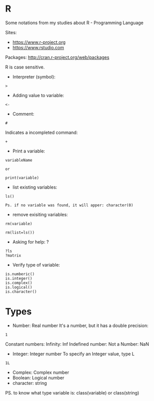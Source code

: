 # R

Some notations from my studies about R - Programming Language

Sites:
  - https://www.r-project.org
  - https://www.rstudio.com

Packages: http://cran.r-project.org/web/packages

R is case sensitive.

- Interpreter (symbol):
```
> 
```

- Adding value to variable:
```
<-
```
- Comment:
```
#
```
Indicates a incompleted command:
```
+
```
- Print a variable:
```
variableName

or 

print(variable)
```

- list existing variables:
```
ls()

Ps. if no variable was found, it will apper: character(0)

```

- remove exisiting variables:
```
rm(variable)

rm(list=ls())
```

- Asking for help: ?
```
?ls
?matrix
```
- Verify type of variable:
```
is.numberic()
is.integer()
is.complex()
is.logical()
is.character()
```

# Types

- Number: Real number
It's a number, but it has a double precision:
```
1 
```
Constant numbers: Infinity: Inf
Indefined number: Not a Number: NaN

- Integer: Integer number
To specify an Integer value, type L
```
1L
```
- Complex: Complex number
- Boolean: Logical number
- character: string

PS. to know what type variable is: class(variable) or class(string)


